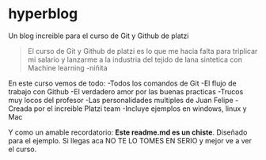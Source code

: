 # hyperblog
Un blog increible para el curso de Git y Github de platzi
> El curso de Git y Github de platzi es lo que me hacia falta para triplicar mi salario y lanzarme a la industria del tejido de lana sintetica con Machine learning
>-niñita

En este curso vemos de todo:
-Todos los comandos de Git
-El flujo de trabajo con Github 
-El verdadero amor por las buenas practicas 
-Trucos muy locos del profesor 
-Las personalidades multiples de Juan Felipe
-Creada por el increible Platzi team
-Incluye ejemplos en windows, linux y Mac

Y como un amable recordatorio: **Este readme.md es un chiste**. Diseñado para el ejemplo. Si llegas aca NO TE LO TOMES EN SERIO y mejor ve a ver el curso.